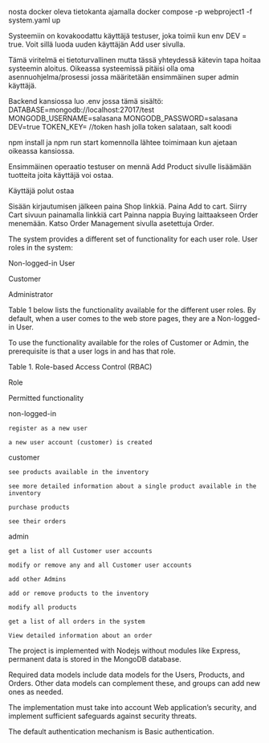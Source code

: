 
nosta docker oleva tietokanta ajamalla docker compose -p webproject1 -f system.yaml up

Systeemiin on kovakoodattu käyttäjä testuser, joka toimii kun env DEV = true. 
Voit sillä luoda uuden käyttäjän Add user sivulla. 

Tämä viritelmä ei tietoturvallinen mutta tässä yhteydessä 
kätevin tapa hoitaa systeemin aloitus. Oikeassa systeemissä pitäisi olla oma asennuohjelma/prosessi
jossa määritetään ensimmäinen super admin käyttäjä.

Backend kansiossa luo .env jossa tämä sisältö:
DATABASE=mongodb://localhost:27017/test
MONGODB_USERNAME=salasana
MONGODB_PASSWORD=salasana
DEV=true
TOKEN_KEY= //token hash jolla token salataan, salt koodi

npm install ja npm run start komennolla lähtee toimimaan kun ajetaan oikeassa kansiossa.

Ensimmäinen operaatio testuser on mennä
Add Product sivulle lisäämään tuotteita joita käyttäjä voi ostaa.


Käyttäjä polut ostaa

Sisään kirjautumisen jälkeen paina Shop linkkiä.
Paina Add to cart.
Siirry Cart sivuun painamalla linkkiä cart
Painna nappia Buying laittaakseen Order menemään.
Katso Order Management sivulla asetettuja Order.




The system provides a different set of functionality for each user role. User roles in the system: 

Non-logged-in User

Customer

Administrator


Table 1 below lists the functionality available for the different user roles. By default, when a user comes to the web store pages, they are a Non-logged-in User. 

To use the functionality available for the roles of Customer or Admin, the prerequisite is that a user logs in and has that role. 


Table 1. Role-based Access Control (RBAC)

Role

Permitted functionality

non-logged-in

	register as a new user 

	a new user account (customer) is created

customer

	see products available in the inventory

	see more detailed information about a single product available in the inventory

	purchase products

	see their orders

admin

	get a list of all Customer user accounts

	modify or remove any and all Customer user accounts

	add other Admins

	add or remove products to the inventory

	modify all products

	get a list of all orders in the system

	View detailed information about an order


The project is implemented with Nodejs without modules like Express, permanent data is stored in the MongoDB database. 

Required data models include data models for the Users, Products, and Orders. Other data models can complement these, and groups can add new ones as needed.

The implementation must take into account Web application’s security, and implement sufficient safeguards against security threats.

The default authentication mechanism is Basic authentication.

